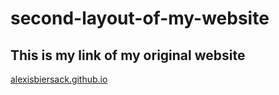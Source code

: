 # second-layout-of-my-website

## This is my link of my original website
[alexisbiersack.github.io](https://alexisbiersack.github.io/)